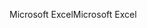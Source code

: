 <span data-ttu-id="71938-101">Microsoft Excel</span><span class="sxs-lookup"><span data-stu-id="71938-101">Microsoft Excel</span></span>
